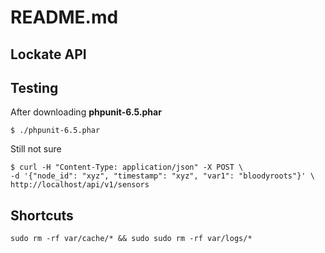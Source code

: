 # README.md

## Lockate API

## Testing

After downloading **phpunit-6.5.phar**
```
$ ./phpunit-6.5.phar 
```

Still not sure
```
$ curl -H "Content-Type: application/json" -X POST \
-d '{"node_id": "xyz", "timestamp": "xyz", "var1": "bloodyroots"}' \ 
http://localhost/api/v1/sensors

```
## Shortcuts
```
sudo rm -rf var/cache/* && sudo sudo rm -rf var/logs/*
```

